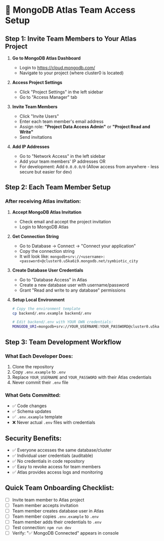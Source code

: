 # 🎯 MongoDB Atlas Team Access Setup

## Step 1: Invite Team Members to Your Atlas Project

1. **Go to MongoDB Atlas Dashboard**
   - Login to https://cloud.mongodb.com/
   - Navigate to your project (where cluster0 is located)

2. **Access Project Settings**
   - Click "Project Settings" in the left sidebar
   - Go to "Access Manager" tab

3. **Invite Team Members**
   - Click "Invite Users"
   - Enter each team member's email address
   - Assign role: **"Project Data Access Admin"** or **"Project Read and Write"**
   - Send invitations

4. **Add IP Addresses**
   - Go to "Network Access" in the left sidebar
   - Add your team members' IP addresses OR
   - For development: Add `0.0.0.0/0` (Allow access from anywhere - less secure but easier for dev)

## Step 2: Each Team Member Setup

### After receiving Atlas invitation:

1. **Accept MongoDB Atlas Invitation**
   - Check email and accept the project invitation
   - Login to MongoDB Atlas

2. **Get Connection String**
   - Go to Database → Connect → "Connect your application"
   - Copy the connection string
   - It will look like: `mongodb+srv://<username>:<password>@cluster0.u5ka6i9.mongodb.net/symbiotic_city`

3. **Create Database User Credentials**
   - Go to "Database Access" in Atlas
   - Create a new database user with username/password
   - Grant "Read and write to any database" permissions

4. **Setup Local Environment**
   ```bash
   # Copy the environment template
   cp backend/.env.example backend/.env
   
   # Edit backend/.env with YOUR OWN credentials:
   MONGODB_URI=mongodb+srv://YOUR_USERNAME:YOUR_PASSWORD@cluster0.u5ka6i9.mongodb.net/symbiotic_city?retryWrites=true&w=majority&appName=Cluster0
   ```

## Step 3: Team Development Workflow

### What Each Developer Does:
1. Clone the repository
2. Copy `.env.example` to `.env`
3. Replace `YOUR_USERNAME` and `YOUR_PASSWORD` with their Atlas credentials
4. Never commit their `.env` file

### What Gets Committed:
- ✅ Code changes
- ✅ Schema updates
- ✅ `.env.example` template
- ❌ Never actual `.env` files with credentials

## Security Benefits:
- ✅ Everyone accesses the same database/cluster
- ✅ Individual user credentials (auditable)
- ✅ No credentials in code repository
- ✅ Easy to revoke access for team members
- ✅ Atlas provides access logs and monitoring

## Quick Team Onboarding Checklist:
- [ ] Invite team member to Atlas project
- [ ] Team member accepts invitation
- [ ] Team member creates database user in Atlas
- [ ] Team member copies `.env.example` to `.env`
- [ ] Team member adds their credentials to `.env`
- [ ] Test connection: `npm run dev`
- [ ] Verify: "✅ MongoDB Connected" appears in console